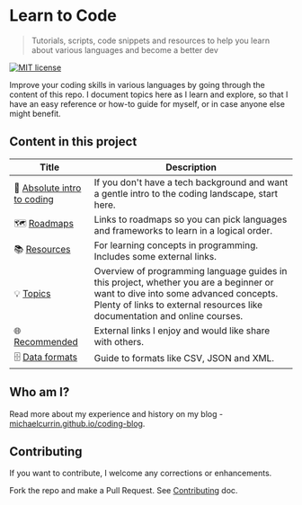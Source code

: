 # Learn to Code
> Tutorials, scripts, code snippets and resources to help you learn about various languages and become a better dev

[![MIT license](https://img.shields.io/badge/License-MIT-blue.svg)](https://github.com/MichaelCurrin/learn-to-code/blob/master/README.md#license)

Improve your coding skills in various languages by going through the content of this repo. I document topics here as I learn and explore, so that I have an easy reference or how-to guide for myself, or in case anyone else might benefit.


## Content in this project

| Title                                            | Description                                                                                                                                                                                                  |
| ------------------------------------------------ | ------------------------------------------------------------------------------------------------------------------------------------------------------------------------------------------------------------ |
| 🤷 [Absolute intro to coding](intro_to_coding.md) | If you don't have a tech background and want a gentle intro to the coding landscape, start here.                                                                                                             |
| 🗺️ [Roadmaps](roadmaps.md)                        | Links to roadmaps so you can pick languages and frameworks to learn in a logical order.                                                                                                                      |
| 📚 [Resources](resources.md)                      | For learning concepts in programming. Includes some external links.                                                                                                                                          |
| 💡 [Topics](topics/README.md)                     | Overview of programming language guides in this project, whether you are a beginner or want to dive into some advanced concepts. Plenty of links to external resources like documentation and online courses. |
| 🌐 [Recommended](recommended.md)                  | External links I enjoy and would like share with others.                                                                                                                                                     |
| 🗄️ [Data formats](data_formats.md)                | Guide to formats like CSV, JSON and XML.                                                                                                                                                                    |

## Who am I?

Read more about my experience and history on my blog - [michaelcurrin.github.io/coding-blog](https://michaelcurrin.github.io/coding-blog/).


## Contributing

If you want to contribute, I welcome any corrections or enhancements. 

Fork the repo and make a Pull Request. See [Contributing](contributing.md) doc.
<!--stackedit_data:
eyJoaXN0b3J5IjpbODI4NzY4MjkxXX0=
-->